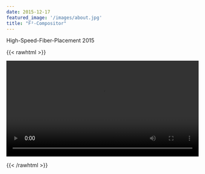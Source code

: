 ```yaml
---
date: 2015-12-17
featured_image: '/images/about.jpg'
title: "F²-Compositor"
---
```

High-Speed-Fiber-Placement 2015

{{< rawhtml >}} 

<video width=100% controls>
    <source src="/videos/c.webm" type="video/webm">
    Your browser does not support the video tag.  
</video>

{{< /rawhtml >}}